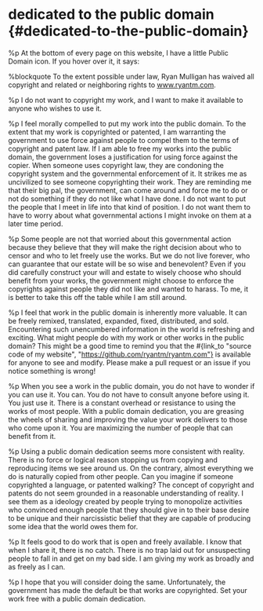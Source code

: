 # dedicated to the public domain {#dedicated-to-the-public-domain}
%p
  At the bottom of every page on this website, I have a little Public
  Domain icon. If you hover over it, it says:

%blockquote
  To the extent possible under law, Ryan Mulligan has waived all
  copyright and related or neighboring rights to www.ryantm.com.

%p
  I do not want to copyright my work, and I want to make it available
  to anyone who wishes to use it.

%p
  I feel morally compelled to put my work into the public domain. To
  the extent that my work is copyrighted or patented, I am warranting
  the government to use force against people to compel them to the
  terms of copyright and patent law. If I am able to free my works
  into the public domain, the government loses a justification for
  using force against the copier. When someone uses copyright law,
  they are condoning the copyright system and the governmental
  enforcement of it. It strikes me as uncivilized to see someone
  copyrighting their work. They are reminding me that their big pal,
  the government, can come around and force me to do or not do
  something if they do not like what I have done. I do not want to put
  the people that I meet in life into that kind of position. I do not
  want them to have to worry about what governmental actions I might
  invoke on them at a later time period.

%p
  Some people are not that worried about this governmental action
  because they believe that they will make the right decision about
  who to censor and who to let freely use the works. But we do not
  live forever, who can guarantee that our estate will be so wise and
  benevolent? Even if you did carefully construct your will and estate
  to wisely choose who should benefit from your works, the government
  might choose to enforce the copyrights against people they did not
  like and wanted to harass. To me, it is better to take this off the
  table while I am still around.

%p
  I feel that work in the public domain is inherently more valuable. It
  can be freely remixed, translated, expanded, fixed, distributed, and
  sold. Encountering such unencumbered information in the world is
  refreshing and exciting. What might people do with my work or other
  works in the public domain? This might be a good time to remind you
  that the
  #{link_to "source code of my website", "https://github.com/ryantm/ryantm.com"}
  is available for anyone to see and modify. Please make a pull request
  or an issue if you notice something is wrong!

%p
  When you see a work in the public domain, you do not have to wonder if
  you can use it. You can. You do not have to consult anyone before
  using it. You just use it. There is a constant overhead or resistance
  to using the works of most people. With a public domain dedication,
  you are greasing the wheels of sharing and improving the value your
  work delivers to those who come upon it. You are maximizing the
  number of people that can benefit from it.

%p
  Using a public domain dedication seems more consistent with
  reality. There is no force or logical reason stopping us from
  copying and reproducing items we see around us. On the contrary,
  almost everything we do is naturally copied from other people. Can
  you imagine if someone copyrighted a language, or patented walking?
  The concept of copyright and patents do not seem grounded in a
  reasonable understanding of reality. I see them as a ideology
  created by people trying to monopolize activities who convinced
  enough people that they should give in to their base desire to be
  unique and their narcissistic belief that they are capable of
  producing some idea that the world owes them for.

%p
  It feels good to do work that is open and freely available. I know
  that when I share it, there is no catch. There is no trap laid out for
  unsuspecting people to fall in and get on my bad side. I am giving my
  work as broadly and as freely as I can.

%p
  I hope that you will consider doing the same. Unfortunately, the
  government has made the default be that works are copyrighted. Set
  your work free with a public domain dedication.
